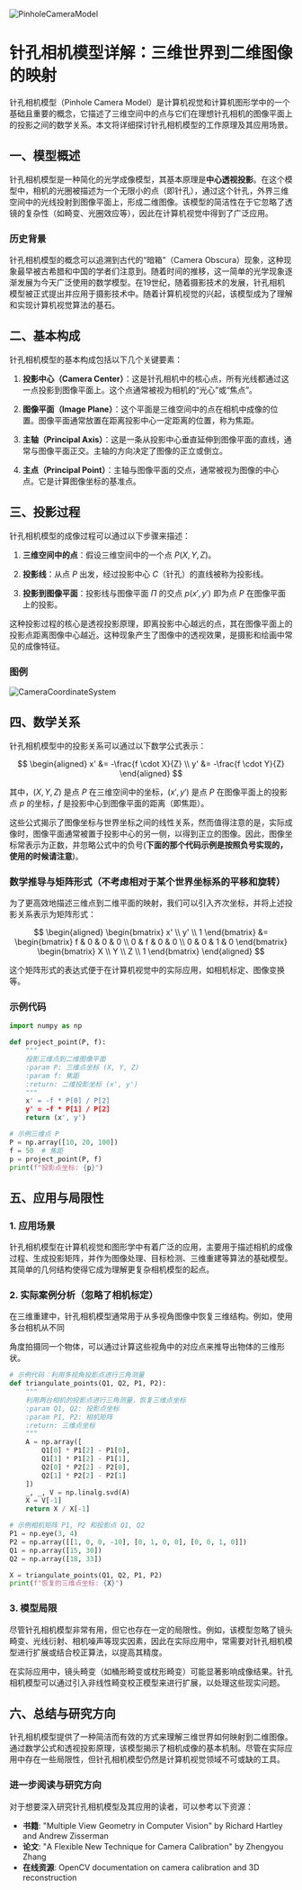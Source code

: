 ![PinholeCameraModel](Base/PinholeCameraModel/PinholeCameraModel.png)
# 针孔相机模型详解：三维世界到二维图像的映射

针孔相机模型（Pinhole Camera Model）是计算机视觉和计算机图形学中的一个基础且重要的概念，它描述了三维空间中的点与它们在理想针孔相机的图像平面上的投影之间的数学关系。本文将详细探讨针孔相机模型的工作原理及其应用场景。

## 一、模型概述

针孔相机模型是一种简化的光学成像模型，其基本原理是**中心透视投影**。在这个模型中，相机的光圈被描述为一个无限小的点（即针孔），通过这个针孔，外界三维空间中的光线投射到图像平面上，形成二维图像。该模型的简洁性在于它忽略了透镜的复杂性（如畸变、光圈效应等），因此在计算机视觉中得到了广泛应用。

### 历史背景

针孔相机模型的概念可以追溯到古代的“暗箱”（Camera Obscura）现象，这种现象最早被古希腊和中国的学者们注意到。随着时间的推移，这一简单的光学现象逐渐发展为今天广泛使用的数学模型。在19世纪，随着摄影技术的发展，针孔相机模型被正式提出并应用于摄影技术中。随着计算机视觉的兴起，该模型成为了理解和实现计算机视觉算法的基石。

## 二、基本构成

针孔相机模型的基本构成包括以下几个关键要素：

1. **投影中心（Camera Center）**：这是针孔相机中的核心点，所有光线都通过这一点投影到图像平面上。这个点通常被视为相机的“光心”或“焦点”。

2. **图像平面（Image Plane）**：这个平面是三维空间中的点在相机中成像的位置。图像平面通常放置在距离投影中心一定距离的位置，称为焦距。

3. **主轴（Principal Axis）**：这是一条从投影中心垂直延伸到图像平面的直线，通常与图像平面正交。主轴的方向决定了图像的正立或倒立。

4. **主点（Principal Point）**：主轴与图像平面的交点，通常被视为图像的中心点。它是计算图像坐标的基准点。

## 三、投影过程

针孔相机模型的成像过程可以通过以下步骤来描述：

1. **三维空间中的点**：假设三维空间中的一个点 $P(X, Y, Z)$。

2. **投影线**：从点 $P$ 出发，经过投影中心 $C$（针孔）的直线被称为投影线。

3. **投影到图像平面**：投影线与图像平面 $\Pi$ 的交点 $p(x', y')$ 即为点 $P$ 在图像平面上的投影。

这种投影过程的核心是透视投影原理，即离投影中心越远的点，其在图像平面上的投影点距离图像中心越近。这种现象产生了图像中的透视效果，是摄影和绘画中常见的成像特征。

### 图例

![CameraCoordinateSystem](Base/PinholeCameraModel/CameraCoordinateSystem.png)

## 四、数学关系

针孔相机模型中的投影关系可以通过以下数学公式表示：

$$
\begin{aligned}
x' &= -\frac{f \cdot X}{Z} \\
y' &= -\frac{f \cdot Y}{Z}
\end{aligned}
$$

其中，$(X, Y, Z)$ 是点 $P$ 在三维空间中的坐标，$(x', y')$ 是点 $P$ 在图像平面上的投影点 $p$ 的坐标，$f$ 是投影中心到图像平面的距离（即焦距）。

这些公式揭示了图像坐标与世界坐标之间的线性关系，然而值得注意的是，实际成像时，图像平面通常被置于投影中心的另一侧，以得到正立的图像。因此，图像坐标常表示为正数，并忽略公式中的负号(**下面的那个代码示例是按照负号实现的，使用的时候请注意**)。

### 数学推导与矩阵形式（不考虑相对于某个世界坐标系的平移和旋转）

为了更高效地描述三维点到二维平面的映射，我们可以引入齐次坐标，并将上述投影关系表示为矩阵形式：

$$
\begin{aligned}
\begin{bmatrix}
x' \\
y' \\
1
\end{bmatrix}
&= 
\begin{bmatrix}
f & 0 & 0 & 0 \\
0 & f & 0 & 0 \\
0 & 0 & 1 & 0
\end{bmatrix}
\begin{bmatrix}
X \\
Y \\
Z \\
1
\end{bmatrix}
\end{aligned}
$$

这个矩阵形式的表达式便于在计算机视觉中的实际应用，如相机标定、图像变换等。

### 示例代码
```python
import numpy as np

def project_point(P, f):
    """
    投影三维点到二维图像平面
    :param P: 三维点坐标 (X, Y, Z)
    :param f: 焦距
    :return: 二维投影坐标 (x', y')
    """
    x' = -f * P[0] / P[2]
    y' = -f * P[1] / P[2]
    return (x', y')

# 示例三维点 P
P = np.array([10, 20, 100])
f = 50  # 焦距
p = project_point(P, f)
print(f"投影点坐标: {p}")
```

## 五、应用与局限性

### 1. 应用场景

针孔相机模型在计算机视觉和图形学中有着广泛的应用，主要用于描述相机的成像过程、生成投影矩阵，并作为图像处理、目标检测、三维重建等算法的基础模型。其简单的几何结构使得它成为理解更复杂相机模型的起点。

### 2. 实际案例分析（忽略了相机标定）

在三维重建中，针孔相机模型通常用于从多视角图像中恢复三维结构。例如，使用多台相机从不同

角度拍摄同一个物体，可以通过计算这些视角中的对应点来推导出物体的三维形状。

```python
# 示例代码：利用多视角投影点进行三角测量
def triangulate_points(Q1, Q2, P1, P2):
    """
    利用两台相机的投影点进行三角测量，恢复三维点坐标
    :param Q1, Q2: 投影点坐标
    :param P1, P2: 相机矩阵
    :return: 三维点坐标
    """
    A = np.array([
        Q1[0] * P1[2] - P1[0],
        Q1[1] * P1[2] - P1[1],
        Q2[0] * P2[2] - P2[0],
        Q2[1] * P2[2] - P2[1]
    ])
    _, _, V = np.linalg.svd(A)
    X = V[-1]
    return X / X[-1]

# 示例相机矩阵 P1, P2 和投影点 Q1, Q2
P1 = np.eye(3, 4)
P2 = np.array([[1, 0, 0, -10], [0, 1, 0, 0], [0, 0, 1, 0]])
Q1 = np.array([15, 30])
Q2 = np.array([18, 33])

X = triangulate_points(Q1, Q2, P1, P2)
print(f"恢复的三维点坐标: {X}")
```

### 3. 模型局限

尽管针孔相机模型非常有用，但它也存在一定的局限性。例如，该模型忽略了镜头畸变、光线衍射、相机噪声等现实因素，因此在实际应用中，常需要对针孔相机模型进行扩展或结合校正算法，以提高其精度。

在实际应用中，镜头畸变（如桶形畸变或枕形畸变）可能显著影响成像结果。针孔相机模型可以通过引入非线性畸变校正模型来进行扩展，以处理这些现实问题。

## 六、总结与研究方向

针孔相机模型提供了一种简洁而有效的方式来理解三维世界如何映射到二维图像。通过数学公式和透视投影原理，该模型揭示了相机成像的基本机制。尽管在实际应用中存在一些局限性，但针孔相机模型仍然是计算机视觉领域不可或缺的工具。

### 进一步阅读与研究方向

对于想要深入研究针孔相机模型及其应用的读者，可以参考以下资源：

- **书籍**: "Multiple View Geometry in Computer Vision" by Richard Hartley and Andrew Zisserman
- **论文**: "A Flexible New Technique for Camera Calibration" by Zhengyou Zhang
- **在线资源**: OpenCV documentation on camera calibration and 3D reconstruction
